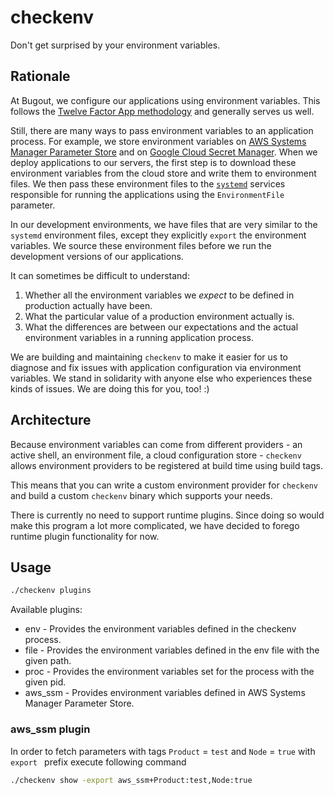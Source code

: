 # checkenv

Don't get surprised by your environment variables.

## Rationale

At Bugout, we configure our applications using environment variables. This follows the [Twelve Factor
App methodology](https://12factor.net/config) and generally serves us well.

Still, there are many ways to pass environment variables to an application process. For example, we
store environment variables on
[AWS Systems Manager Parameter Store](https://docs.aws.amazon.com/systems-manager/latest/userguide/systems-manager-parameter-store.html)
and on [Google Cloud Secret Manager](https://cloud.google.com/secret-manager). When we deploy applications
to our servers, the first step is to download these environment variables from the cloud store and
write them to environment files. We then pass these environment files to the [`systemd`](https://en.wikipedia.org/wiki/Systemd)
services responsible for running the applications using the `EnvironmentFile` parameter.

In our development environments, we have files that are very similar to the `systemd` environment files,
except they explicitly `export` the environment variables. We source these environment files before we
run the development versions of our applications.

It can sometimes be difficult to understand:

1. Whether all the environment variables we _expect_ to be defined in production actually have been.
2. What the particular value of a production environment actually is.
3. What the differences are between our expectations and the actual environment variables in a running
   application process.

We are building and maintaining `checkenv` to make it easier for us to diagnose and fix issues with
application configuration via environment variables. We stand in solidarity with anyone else who
experiences these kinds of issues. We are doing this for you, too! :)

## Architecture

Because environment variables can come from different providers - an active shell, an environment file,
a cloud configuration store - `checkenv` allows environment providers to be registered at build time
using build tags.

This means that you can write a custom environment provider for `checkenv` and build a custom `checkenv`
binary which supports your needs.

There is currently no need to support runtime plugins. Since doing so would make this program a lot
more complicated, we have decided to forego runtime plugin functionality for now.

## Usage

```bash
./checkenv plugins
```

Available plugins:

-   env - Provides the environment variables defined in the checkenv process.
-   file - Provides the environment variables defined in the env file with the given path.
-   proc - Provides the environment variables set for the process with the given pid.
-   aws_ssm - Provides environment variables defined in AWS Systems Manager Parameter Store.

### aws_ssm plugin

In order to fetch parameters with tags `Product` = `test` and `Node` = `true` with `export ` prefix execute following command

```bash
./checkenv show -export aws_ssm+Product:test,Node:true
```
